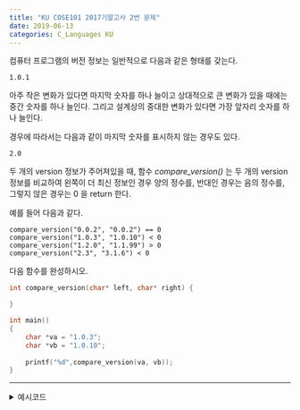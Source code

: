 ```yaml
---
title: "KU COSE101 2017기말고사 2번 문제"
date: 2019-06-13
categories: C_Languages KU
---
```


컴퓨터 프로그램의 버전 정보는 일반적으로 다음과 같은 형태를 갖는다.
```
1.0.1
```
아주 작은 변화가 있다면 마지막 숫자를 하나 늘이고 상대적으로 큰 변화가 있을 때에는 중간 숫자를 하나 늘인다.
그리고 설계상의 중대한 변화가 있다면 가장 앞자리 숫자를 하나 늘인다.

경우에 따라서는 다음과 같이 마지막 숫자를 표시하지 않는 경우도 있다.
```
2.0
```

두 개의 version 정보가 주어져있을 때, 함수 *compare_version()* 는 두 개의 version 정보를 비교하여 왼쪽이 더 최신 정보인 경우 양의 정수를,
반대인 경우는 음의 정수를, 그렇지 않은 경우는 0 을 return 한다.

예를 들어 다음과 같다.

```
compare_version("0.0.2", "0.0.2") == 0
compare_version("1.0.3", "1.0.10") < 0
compare_version("1.2.0", "1.1.99") > 0
compare_version("2.3", "3.1.6") < 0
```

다음 함수를 완성하시오.

~~~c
int compare_version(char* left, char* right) {

}

int main()
{
	char *va = "1.0.3";
	char *vb = "1.0.10";
	
	printf("%d",compare_version(va, vb));
}
~~~

***

<details><summary>예시코드</summary>
  
{% highlight c %}

#include<stdio.h>
#include<stdlib.h>
#include<string.h>

int compare_version(char* left, char* right) {
	int l[4],r[4],i=0;
	char lef[30];
	char rig[30];
	
	strcpy(lef, left);
	strcpy(rig, right);
	
	char *temp = strtok(lef,".");
	
	l[i++]=atoi(temp);
	
	while(temp!=NULL){
		temp = strtok(NULL,".");
		l[i++] = atoi(temp);
	}
	
	temp = strtok(rig,".");
	i=0;
	r[i++]=atoi(temp);
	while(temp!=NULL){
		temp = strtok(NULL,".");
		r[i++] = atoi(temp);
	}
	
	for(i=0 ; i<3 ; i++){
		if(l[i]==r[i]) continue;
		if(l[i]>r[i]){
			return 1;
		}
		if(l[i]<r[i]){
			return -1;
		}
	}
	
	return 0;
}

int main()
{
	char *va = "1.0.3";
	char *vb = "1.0.10";
	
	printf("%d",compare_version(va, vb));
}

{% endhighlight %}
  
{% highlight text %}

먼저, strtok 함수를 쓰기 위해 char* 형에서 char[] 형으로 변환시켜주자.
strtok로 .을 기준으로 분리 한 뒤, 각각의 숫자를 atoi를 이용하여 l[i]와 r[i]에 넣어준다.
그리고 비교를 하면 완성!

{% endhighlight %}
  
</details>
